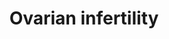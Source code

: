 ---
annotations:
- type: Cell Type Ontology
  value: granulosa cell
- type: Disease Ontology
  value: infertility
- type: Cell Type Ontology
  value: oocyte
- type: Pathway Ontology
  value: urogenital disease pathway
authors:
- Mkutmon
- Fehrhart
- Eweitz
description: 'Ovarian bottleneck genes associated with infertility. A valuable approach
  to the study of infertility is the comparison of mutations of individual human and
  mouse genes associated with infertility phenotypes. The individual gene pages in
  the OKdb (Ovarian Kaleidoscope Database: http://ovary.stanford.edu) contain information
  on associated fertility phenotypes sorted by ovarian and nonovarian defects and
  by subfertility or infertility. If one searches for null mutations (under mutation
  type) causing infertility (infertile - ovarian defect, under female fertility status)
  in mice (under species), 44 gene entries are found. The expression of these infertility
  genes in the oocyte and granulosa cells together with their cellular localization
  is presented in Ovarian Infertility gene map. The theca cell genes are not presented
  because most publications emphasize granulosa cell studies.'
last-edited: 2021-05-07
organisms:
- Bos taurus
redirect_from:
- /index.php/Pathway:WP3116
- /instance/WP3116
schema-jsonld:
- '@context': https://schema.org/
  '@id': https://wikipathways.github.io/pathways/WP3116.html
  '@type': Dataset
  creator:
    '@type': Organization
    name: WikiPathways
  description: 'Ovarian bottleneck genes associated with infertility. A valuable approach
    to the study of infertility is the comparison of mutations of individual human
    and mouse genes associated with infertility phenotypes. The individual gene pages
    in the OKdb (Ovarian Kaleidoscope Database: http://ovary.stanford.edu) contain
    information on associated fertility phenotypes sorted by ovarian and nonovarian
    defects and by subfertility or infertility. If one searches for null mutations
    (under mutation type) causing infertility (infertile - ovarian defect, under female
    fertility status) in mice (under species), 44 gene entries are found. The expression
    of these infertility genes in the oocyte and granulosa cells together with their
    cellular localization is presented in Ovarian Infertility gene map. The theca
    cell genes are not presented because most publications emphasize granulosa cell
    studies.'
  keywords:
  - EGR1
  - NCOR1
  - CYP19A1
  - ATM
  - FSHR
  - SMPD1
  - CCND2
  - LHCGR
  - SMAD3
  - FIGLA
  - CDK4
  - TF2D
  - GJA4
  - SYNE2
  - PRLR
  - VDR
  - BMPR1B
  - ZP2
  - CDKN1B
  - ZP3
  - NR5A1
  - ESR2
  - CEBPB
  - PTGER2
  - GDF9
  - DAZL
  - DMC1
  - INHA
  - MSH5
  - MLH1
  - NRIP1
  - PGR
  license: CC0
  name: Ovarian infertility
seo: CreativeWork
title: Ovarian infertility
wpid: WP3116
---